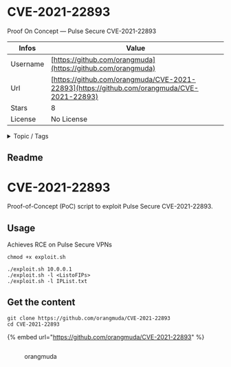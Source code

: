 # CVE-2021-22893

Proof On Concept — Pulse Secure CVE-2021-22893

| Infos    | Value                                                              |
| -------- | -------------------------------------------------------------------|
| Username | [https://github.com/orangmuda](https://github.com/orangmuda) |
| Url      | [https://github.com/orangmuda/CVE-2021-22893](https://github.com/orangmuda/CVE-2021-22893)                                               |
| Stars    | 8                                                          |
| License  | No License                                                        |

<details>

<summary>Topic / Tags</summary>

* bash* bugbounty* code-injection

</details>

## Readme

# CVE-2021-22893
Proof-of-Concept (PoC) script to exploit Pulse Secure CVE-2021-22893. 

## Usage
Achieves RCE on Pulse Secure VPNs

```
chmod +x exploit.sh

./exploit.sh 10.0.0.1
./exploit.sh -l <ListoFIPs>
./exploit.sh -l IPList.txt 
```
 



## Get the content

```
git clone https://github.com/orangmuda/CVE-2021-22893
cd CVE-2021-22893
```

{% embed url="https://github.com/orangmuda/CVE-2021-22893" %}

<figure><img src="https://avatars.githubusercontent.com/u/91846073?v=4" alt=""><figcaption><p>orangmuda</p></figcaption></figure>
